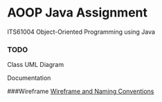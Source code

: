 # AOOP Java Assignment

ITS61004 Object-Oriented Programming using Java

### TODO
Class UML Diagram

Documentation

###Wireframe 
[Wireframe and Naming Conventions](https://docs.google.com/presentation/d/1F9y9ypu7TonWlQsBuaFjAOOeKBzNX9VCTdwpuuARBcE/edit)